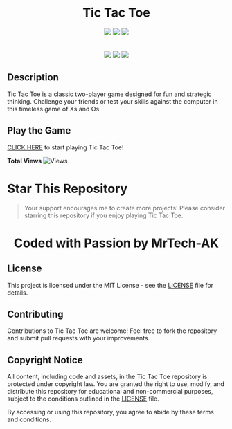 <h1 align="center">Tic Tac Toe</h1>

<p align="center"> 
  <img src="https://img.shields.io/github/stars/MrTech-AK/TicTacToe?style=for-the-badge&color=yellow">
  <img src="https://img.shields.io/github/forks/MrTech-AK/TicTacToe?color=cyan&style=for-the-badge&color=purple">
  <img src="https://img.shields.io/github/license/MrTech-AK/TicTacToe?style=for-the-badge&color=orange"><br>
<br>
<br>
  <img src="https://img.shields.io/badge/Author-MrTech.AK-purple?style=flat-square">
  <img src="https://img.shields.io/badge/Open%20Source-Yes-cyan?style=flat-square">
  <img src="https://img.shields.io/badge/Version-v1.0-cyan?style=flat-square">
  </p>

## Description
Tic Tac Toe is a classic two-player game designed for fun and strategic thinking. Challenge your friends or test your skills against the computer in this timeless game of Xs and Os.

## Play the Game
[CLICK HERE](https://tic-tac-toe-game-ak.vercel.app/) to start playing Tic Tac Toe!

**Total Views** ![Views](https://profile-counter.glitch.me/TicTacToe/count.svg) 

# Star This Repository
> Your support encourages me to create more projects! Please consider starring this repository if you enjoy playing Tic Tac Toe.

<h1 align="center">Coded with Passion by MrTech-AK</h1>

## License
This project is licensed under the MIT License - see the [LICENSE](LICENSE) file for details.

## Contributing
Contributions to Tic Tac Toe are welcome! Feel free to fork the repository and submit pull requests with your improvements.

## Copyright Notice
All content, including code and assets, in the Tic Tac Toe repository is protected under copyright law. You are granted the right to use, modify, and distribute this repository for educational and non-commercial purposes, subject to the conditions outlined in the [LICENSE](LICENSE) file.

By accessing or using this repository, you agree to abide by these terms and conditions.
